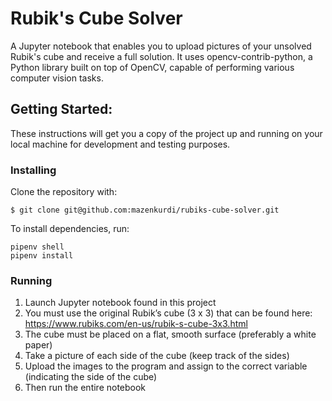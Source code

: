 # Rubik's Cube Solver

A Jupyter notebook that enables you to upload pictures of your unsolved Rubik's cube and receive a full solution. It uses opencv-contrib-python, a Python library built on top of OpenCV, capable of performing various computer vision tasks.

## Getting Started:

These instructions will get you a copy of the project up and running on your local machine for development and testing purposes.

### Installing

Clone the repository with:

```
$ git clone git@github.com:mazenkurdi/rubiks-cube-solver.git
```

To install dependencies, run:

```
pipenv shell
pipenv install
```

### Running

1. Launch Jupyter notebook found in this project
2. You must use the original Rubik’s cube (3 x 3) that can be found here: https://www.rubiks.com/en-us/rubik-s-cube-3x3.html
3. The cube must be placed on a flat, smooth surface (preferably a white paper)
4. Take a picture of each side of the cube (keep track of the sides)
5. Upload the images to the program and assign to the correct variable (indicating the side of the cube)
6. Then run the entire notebook
